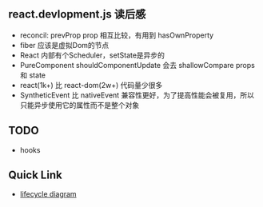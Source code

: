 ## react.devlopment.js 读后感
- reconcil: prevProp prop 相互比较，有用到 hasOwnProperty
- fiber 应该是虚拟Dom的节点
- React 内部有个Scheduler，setState是异步的
- PureComponent shouldComponentUpdate 会去 shallowCompare props 和 state
- react(1k+) 比 react-dom(2w+) 代码量少很多
- SyntheticEvent 比 nativeEvent 兼容性更好，为了提高性能会被复用，所以只能异步使用它的属性而不是整个对象

## TODO
- hooks

## Quick Link
- [lifecycle diagram](http://projects.wojtekmaj.pl/react-lifecycle-methods-diagram/)
